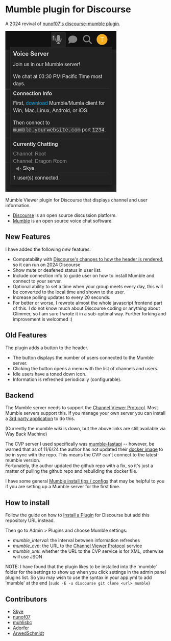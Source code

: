 # Mumble plugin for Discourse
A 2024 revival of [nunof07's discourse-mumble plugin](https://github.com/nunof07/discourse-mumble).

![Discourse Mumble Plugin Screenshot](https://github.com/Skyedra/discourse-mumble/blob/master/discourse-mumble-screenshot.png?raw=true)

Mumble Viewer plugin for Discourse that displays channel and user information.
- [Discourse] is an open source discussion platform.
- [Mumble] is an open source voice chat software.

## New Features

I have added the following *new* features:
* Compatability with [Discourse's changes to how the header is rendered](https://meta.discourse.org/t/upcoming-header-changes-preparing-themes-and-plugins/296544/), so it can run on 2024 Discourse
* Show mute or deafened status in user list.
* Include connection info to guide user on how to install Mumble and connect to your server.
* Optional ability to set a time when your group meets every day, this will be converted to the local time and shown to 
the user.
* Increase polling updates to every 20 seconds.
* For better or worse, I rewrote almost the whole javascript frontend part of this.  I do not know much about Discourse
coding or anything about Glimmer, so I am sure I wrote it in a sub-optimal way.  Further forking and improvement is welcomed :)

## Old Features
The plugin adds a button to the header.
- The button displays the number of users connected to the Mumble server.
- Clicking the button opens a menu with the list of channels and users.
- Idle users have a toned down icon.
- Information is refreshed periodically (configurable).

## Backend

The Mumble server needs to support the [Channel Viewer Protocol][cvp]. Most Mumble servers support this. If you manage your own server you can install a [3rd party application][cvpapp] to do this.

[discourse]: http://www.discourse.org/
[mumble]: https://www.mumble.info/
[cvp]: https://web.archive.org/web/20240526062123/http://wiki.mumble.info/wiki/Channel_Viewer_Protocol
[cvpapp]: https://web.archive.org/web/20240529024803/https://wiki.mumble.info/wiki/3rd_Party_Applications#Channel_Viewers

(Currently the mumble wiki is down, but the above links are still available via Way Back Machine)

The CVP server I used specifically was [mumble-fastapi](https://github.com/ajmandourah/mumble-fastapi) -- however, be 
warned that as of 11/6/24 the author has not updated their [docker image](https://hub.docker.com/r/ajmandourah/mumblecvp) 
to be in sync with the repo.  This means the CVP can't connect to the latest mumble version.  
Fortunately, the author updated the github repo with a fix, so it's just a matter of pulling the github repo and 
rebuilding the docker file.

I have some general [Mumble install tips / configs](https://gist.github.com/Skyedra/4879542bf3e4e85d2d5c5912e28eb2e5) 
that may be helpful to you if you are setting up a Mumble server for the first time.

## How to install
Follow the guide on how to [Install a Plugin][plugin] for Discourse but add this repository URL instead.

Then go to Admin > Plugins and choose Mumble settings:
- *mumble_interval*: the interval between information refreshes
- *mumble_cvp*: the URL to the [Channel Viewer Protocol][cvp] service
- *mumble_xml*: whether the URL to the CVP service is for XML, otherwise will use JSON

NOTE:  I have found that the plugin likes to be installed into the 'mumble' folder for the settings to show up when you
click settings in the admin panel plugins list.  So you may wish to use the syntax in your app.yml to add 'mumble' at the end 
(`sudo -E -u discourse git clone <url> mumble`)

[plugin]: https://meta.discourse.org/t/install-a-plugin/19157

## Contributors

- [Skye](https://github.com/skyedra)
- [nunof07](https://github.com/nunof07)
- [muhlisbc](https://github.com/muhlisbc)
- [Adorfer](https://github.com/Adorfer)
- [ArwedSchmidt](https://github.com/ArwedSchmidt)
